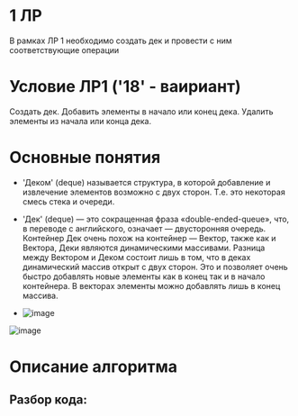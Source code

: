 # 1 ЛР
В рамках ЛР 1 необходимо создать дек и провести с ним соответствующие операции

# Условие ЛР1 ('18' - ваириант)
Создать дек. Добавить элементы в начало или конец дека. Удалить
элементы из начала или конца дека.

# Основные понятия

- 'Деком' (deque) называется структура, в которой добавление и извлечение элементов
возможно с двух сторон. Т.е. это некоторая смесь стека и очереди.

- 'Дек' (deque) — это сокращенная фраза «double-ended-queue», что, в переводе с английского, означает — двусторонняя очередь. Контейнер Дек очень похож на контейнер — Вектор, также как и Вектора, Деки являются динамическими массивами. Разница между Вектором и Деком состоит лишь в том, что в деках динамический массив открыт с двух сторон. Это и позволяет очень быстро добавлять новые элементы как в конец так и в начало контейнера. В векторах элементы можно добавлять лишь в конец массива.

- ![image](https://github.com/iis-32170x/RPIIS/assets/144945398/927bbb40-28b7-4583-86c7-e851adad1a8a)

![image](https://github.com/iis-32170x/RPIIS/assets/144945398/0ac77b8f-5e8a-4ad6-aec4-7d9492f3b3c7)


# Описание алгоритма






 ## Разбор кода:






